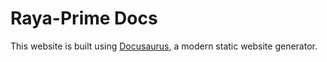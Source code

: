 # Raya-Prime Docs

This website is built using [Docusaurus](https://docusaurus.io/), a modern static website generator.
